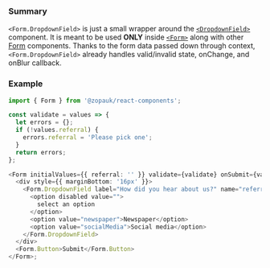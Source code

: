 ### Summary

`<Form.DropdownField>` is just a small wrapper around the [`<DropdownField>`](#/Components/Molecules/DropdownField) component. It is meant to be used **ONLY** inside [`<Form>`](#/Organisms/Form/Form) along with other [Form](#/Organisms/Form) components. Thanks to the form data passed down through context, `<Form.DropdownField>` already handles valid/invalid state, onChange, and onBlur callback.

### Example

```ts
import { Form } from '@zopauk/react-components';

const validate = values => {
  let errors = {};
  if (!values.referral) {
    errors.referral = 'Please pick one';
  }
  return errors;
};

<Form initialValues={{ referral: '' }} validate={validate} onSubmit={values => alert(JSON.stringify(values))}>
  <div style={{ marginBottom: '16px' }}>
    <Form.DropdownField label="How did you hear about us?" name="referral">
      <option disabled value="">
        select an option
      </option>
      <option value="newspaper">Newspaper</option>
      <option value="socialMedia">Social media</option>
    </Form.DropdownField>
  </div>
  <Form.Button>Submit</Form.Button>
</Form>;
```
